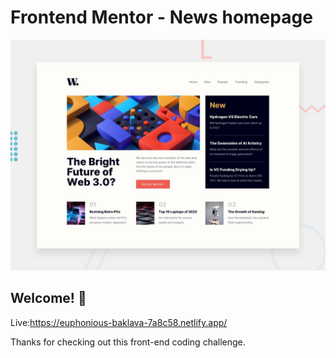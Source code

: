 # Frontend Mentor - News homepage

![Design preview for the News homepage coding challenge](./design/desktop-preview.jpg)

## Welcome! 👋
Live:https://euphonious-baklava-7a8c58.netlify.app/

Thanks for checking out this front-end coding challenge.
